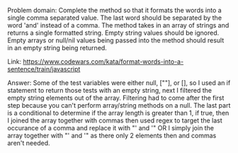 Problem domain: Complete the method so that it formats the words into a single comma separated value. The last word should be separated by the word 'and' instead of a comma. The method takes in an array of strings and returns a single formatted string. Empty string values should be ignored. Empty arrays or null/nil values being passed into the method should result in an empty string being returned.

Link: https://www.codewars.com/kata/format-words-into-a-sentence/train/javascript

Answer: Some of the test variables were either null, [""], or [], so I used an if statement to return those tests with an empty string, next I filtered the empty string elements out of the array. Filtering had to come after the first step because you can't perform array/string methods on a null. The last part is a conditional to determine if the array length is greater than 1, if true, then I joined the array together with commas then used regex to target the last occurance of a comma and replace it with "' and '" OR I simply join the array together with "' and '" as there only 2 elements then and commas aren't needed.